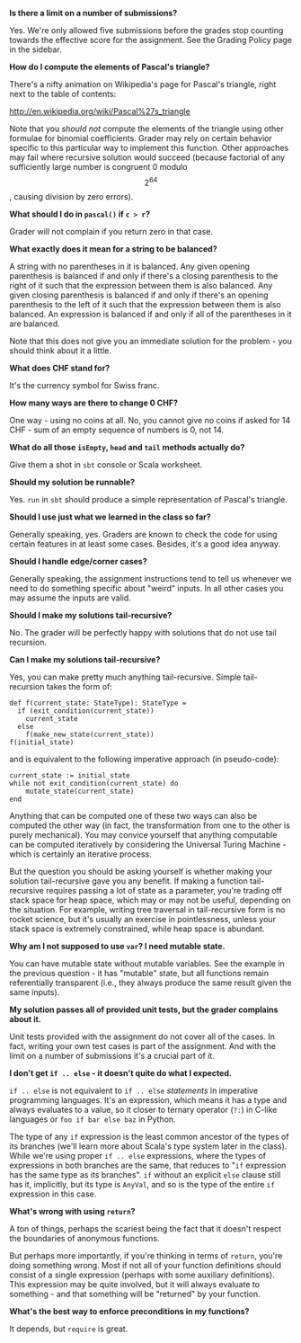 **Is there a limit on a number of submissions?**

Yes. We're only allowed five submissions before the grades stop counting towards the effective score for the assignment. See the Grading Policy page in the sidebar.

**How do I compute the elements of Pascal's triangle?**

There's a nifty animation on Wikipedia's page for Pascal's triangle, right next to the table of contents:

http://en.wikipedia.org/wiki/Pascal%27s_triangle

Note that you *should not* compute the elements of the triangle using other formulae for binomial coefficients. Grader may rely on certain behavior specific to this particular way to implement this function. Other approaches may fail where recursive solution would succeed (because factorial of any sufficiently large number is congruent 0 modulo $$2^{64}$$, causing division by zero errors).

**What should I do in `pascal()` if `c > r`?**

Grader will not complain if you return zero in that case.

**What exactly does it mean for a string to be balanced?**

A string with no parentheses in it is balanced. Any given opening parenthesis is balanced if and only if there's a closing parenthesis to the right of it such that the expression between them is also balanced. Any given closing parenthesis is balanced if and only if there's an opening parenthesis to the left of it such that the expression between them is also balanced. An expression is balanced if and only if all of the parentheses in it are balanced.

Note that this does not give you an immediate solution for the problem - you should think about it a little.

**What does CHF stand for?**

It's the currency symbol for Swiss franc.

**How many ways are there to change 0 CHF?**

One way - using no coins at all. No, you cannot give no coins if asked for 14 CHF - sum of an empty sequence of numbers is 0, not 14.

**What do all those `isEmpty`, `head` and `tail` methods actually do?**

Give them a shot in `sbt` console or Scala worksheet.

**Should my solution be runnable?**

Yes. `run` in `sbt` should produce a simple representation of Pascal's triangle.

**Should I use just what we learned in the class so far?**

Generally speaking, yes. Graders are known to check the code for using certain features in at least some cases. Besides, it's a good idea anyway.

**Should I handle edge/corner cases?**

Generally speaking, the assignment instructions tend to tell us whenever we need to do something specific about "weird" inputs. In all other cases you may assume the inputs are valid.

**Should I make my solutions tail-recursive?**

No. The grader will be perfectly happy with solutions that do not use tail recursion.

**Can I make my solutions tail-recursive?**

Yes, you can make pretty much anything tail-recursive. Simple tail-recursion takes the form of:

    def f(current_state: StateType): StateType =
      if (exit_condition(current_state))
        current_state
      else
        f(make_new_state(current_state))
    f(initial_state)

and is equivalent to the following imperative approach (in pseudo-code):

    current_state := initial_state
    while not exit_condition(current_state) do
        mutate_state(current_state)
    end

Anything that can be computed one of these two ways can also be computed the other way (in fact, the transformation from one to the other is purely mechanical). You may convice yourself that anything computable can be computed iteratively by considering the Universal Turing Machine - which is certainly an iterative process.

But the question you should be asking yourself is whether making your solution tail-recursive gave you any benefit. If making a function tail-recursive requires passing a lot of state as a parameter, you're trading off stack space for heap space, which may or may not be useful, depending on the situation. For example, writing tree traversal in tail-recursive form is no rocket science, but it's usually an exercise in pointlessness, unless your stack space is extremely constrained, while heap space is abundant.

**Why am I not supposed to use `var`? I need mutable state.**

You can have mutable state without mutable variables. See the example in the previous question - it has "mutable" state, but all functions remain referentially transparent (i.e., they always produce the same result given the same inputs).

**My solution passes all of provided unit tests, but the grader complains about it.**

Unit tests provided with the assignment do not cover all of the cases. In fact, writing your own test cases is part of the assignment. And with the limit on a number of submissions it's a crucial part of it.

**I don't get `if .. else` - it doesn't quite do what I expected.**

`if .. else` is not equivalent to `if .. else` *statements* in imperative programming languages. It's an expression, which means it has a type and always evaluates to a value, so it closer to ternary operator (`?:`) in C-like languages or `foo if bar else baz` in Python.

The type of any `if` expression is the least common ancestor of the types of its branches (we'll learn more about Scala's type system later in the class). While we're using proper `if .. else` expressions, where the types of expressions in both branches are the same, that reduces to "`if` expression has the same type as its branches". `if` without an explicit `else` clause still has it, implicitly, but its type is `AnyVal`, and so is the type of the entire `if` expression in this case.

**What's wrong with using `return`?**

A ton of things, perhaps the scariest being the fact that it doesn't respect the boundaries of anonymous functions.

But perhaps more importantly, if you're thinking in terms of `return`, you're doing something wrong. Most if not all of your function definitions should consist of a single expression (perhaps with some auxiliary definitions). This expression may be quite involved, but it will always evaluate to something - and that something will be "returned" by your function.

**What's the best way to enforce preconditions in my functions?**

It depends, but `require` is great.
